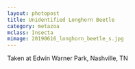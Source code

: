 ```yaml
---
layout: photopost
title: Unidentified Longhorn Beetle
category: metazoa
mclass: Insecta
mimage: 20190616_longhorn_beetle_s.jpg
---
```


Taken at Edwin Warner Park, Nashville, TN
